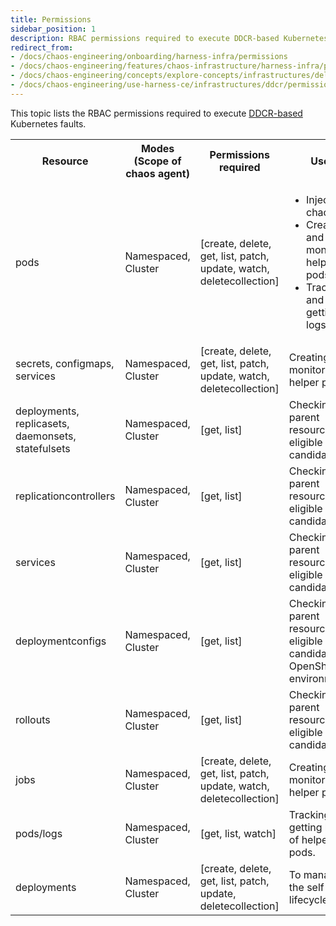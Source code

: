 ```yaml
---
title: Permissions
sidebar_position: 1
description: RBAC permissions required to execute DDCR-based Kubernetes faults.
redirect_from:
- /docs/chaos-engineering/onboarding/harness-infra/permissions
- /docs/chaos-engineering/features/chaos-infrastructure/harness-infra/permissions
- /docs/chaos-engineering/concepts/explore-concepts/infrastructures/delegate/permissions
- /docs/chaos-engineering/use-harness-ce/infrastructures/ddcr/permissions
---
```


This topic lists the RBAC permissions required to execute [DDCR-based](/docs/chaos-engineering/use-harness-ce/infrastructures/types/ddcr#what-is-ddcr) Kubernetes faults.

<table>
<tr>
<th> Resource </th>
<th> Modes (Scope of chaos agent) </th>
<th> Permissions required </th>
<th> Uses </th>
</tr>
<tr>
<td> pods </td>
<td> Namespaced, Cluster </td>
<td> [create, delete, get, list, patch, update, watch, deletecollection] </td>
<td> <ul><li> Injecting chaos. </li>
<li> Creating and monitoring helper pods. </li>
<li>Tracking and getting logs </li></ul></td>
</tr>
<tr>
<td> secrets, configmaps, services </td>
<td> Namespaced, Cluster </td>
<td> [create, delete, get, list, patch, update, watch, deletecollection] </td>
<td> Creating and monitoring helper pods.  </td>
</tr>
<tr>
<td> deployments, replicasets, daemonsets, statefulsets</td>
<td> Namespaced, Cluster </td>
<td> [get, list] </td>
<td> Checking app parent resources as eligible chaos candidate. </td>
</tr>
<tr>
<td> replicationcontrollers</td>
<td> Namespaced, Cluster </td>
<td> [get, list] </td>
<td> Checking app parent resources as eligible chaos candidate. </td>
</tr>
<tr>
<td> services </td>
<td> Namespaced, Cluster </td>
<td> [get, list] </td>
<td> Checking app parent resources as eligible chaos candidate. </td>
</tr>
<tr>
<td> deploymentconfigs </td>
<td> Namespaced, Cluster </td>
<td> [get, list] </td>
<td> Checking app parent resources as eligible chaos candidate in OpenShift environments. </td>
</tr>
<tr>
<td> rollouts </td>
<td> Namespaced, Cluster </td>
<td> [get, list] </td>
<td> Checking app parent resources as eligible chaos candidate. </td>
</tr>
<tr>
<td> jobs </td>
<td> Namespaced, Cluster </td>
<td> [create, delete, get, list, patch, update, watch, deletecollection] </td>
<td> Creating and monitoring helper pods. </td>
</tr>
<tr>
<td> pods/logs</td>
<td> Namespaced, Cluster </td>
<td> [get, list, watch] </td>
<td> Tracking and getting logs of helper pods. </td>
</tr>
<tr>
<td> deployments</td>
<td> Namespaced, Cluster </td>
<td> [create, delete, get, list, patch, update, deletecollection] </td>
<td> To manage the self pod lifecycle. </td>
</tr>
</table>

